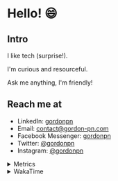 # Hello! 😄

## Intro

I like tech (surprise!).

I'm curious and resourceful.

Ask me anything, I'm friendly!

## Reach me at

- LinkedIn: [gordonpn](https://www.linkedin.com/in/gordonpn/)
- Email: [contact@gordon-pn.com](mailto:contact@gordon-pn.com)
- Facebook Messenger: [gordonpn](https://www.messenger.com/t/Gordonpn)
- Twitter: [@gordonpn](https://twitter.com/Gordonpn)
- Instagram: [@gordonpn](https://www.instagram.com/gordonpn/)

<details>
  <summary>Metrics</summary>

  <img align="center" src="https://github.com/gordonpn/gordonpn/blob/master/github-metrics.svg" alt="GitHub Metrics">

</details>

<details>
  <summary>WakaTime</summary>

  <!--START_SECTION:waka-->
📊 **This Week I Spent My Time On** 

```text
💬 Programming Languages: 
Java                     8 hrs 32 mins       ██████████████░░░░░░░░░░░   55.19 % 
Brazil Dependency Config 3 hrs 37 mins       ██████░░░░░░░░░░░░░░░░░░░   23.45 % 
TypeScript               1 hr 19 mins        ██░░░░░░░░░░░░░░░░░░░░░░░   08.56 % 
XML                      45 mins             █░░░░░░░░░░░░░░░░░░░░░░░░   04.90 % 
GitIgnore file           24 mins             █░░░░░░░░░░░░░░░░░░░░░░░░   02.67 % 

🔥 Editors: 
Intellijidea             14 hrs 45 mins      ████████████████████████░   95.43 % 
VS Code                  42 mins             █░░░░░░░░░░░░░░░░░░░░░░░░   04.57 % 
```


 Last Updated on 17/03/2024 16:18:44 UTC
<!--END_SECTION:waka-->
</details>
